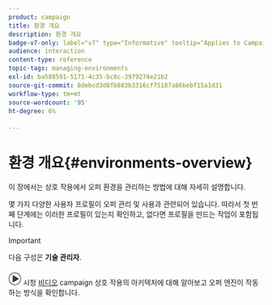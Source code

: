 ```yaml
---
product: campaign
title: 환경 개요
description: 환경 개요
badge-v7-only: label="v7" type="Informative" tooltip="Applies to Campaign Classic v7 only"
audience: interaction
content-type: reference
topic-tags: managing-environments
exl-id: ba588591-5171-4c35-bc8c-3979274e21b2
source-git-commit: 8debcd3d8fb883b3316cf75187a86bebf15a1d31
workflow-type: tm+mt
source-wordcount: '95'
ht-degree: 6%

---
```


# 환경 개요{#environments-overview}



이 장에서는 상호 작용에서 오퍼 환경을 관리하는 방법에 대해 자세히 설명합니다.

몇 가지 다양한 사용자 프로필이 오퍼 관리 및 사용과 관련되어 있습니다. 따라서 첫 번째 단계에는 이러한 프로필이 있는지 확인하고, 없다면 프로필을 만드는 작업이 포함됩니다.

>[!IMPORTANT]
>
>다음 구성은 **기술 관리자**.

![](assets/do-not-localize/how-to-video.png) 시청 [비디오](https://helpx.adobe.com/campaign/classic/how-to/architecture-of-acs-v6.html?playlist=/ccx/v1/collection/product/campaign/classic/segment/digital-marketers/explevel/intermediate/applaunch/get-started/collection.ccx.js&amp;ref=helpx.adobe.com) campaign 상호 작용의 아키텍처에 대해 알아보고 오퍼 엔진이 작동하는 방식을 확인합니다.
